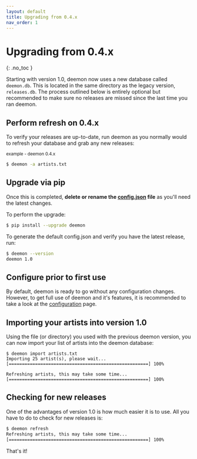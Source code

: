 ```yaml
---
layout: default
title: Upgrading from 0.4.x
nav_order: 1
---
```


# Upgrading from 0.4.x
{: .no_toc }

Starting with version 1.0, deemon now uses a new database called `deemon.db`. This is located in the same directory as the legacy version, `releases.db`. The process outlined below is entirely optional but recommended to make sure no releases are missed since the last time you ran deemon.

## Perform refresh on 0.4.x

To verify your releases are up-to-date, run deemon as you normally would to refresh your database and grab any new releases:

<small>example - deemon 0.4.x</small>
```bash
$ deemon -a artists.txt
```


## Upgrade via pip

Once this is completed, **delete or rename the [config.json](/docs/configuration.html#configuration-file) file** as you'll need the latest changes.

To perform the upgrade:

```bash
$ pip install --upgrade deemon
```

To generate the default config.json and verify you have the latest release, run:

```bash
$ deemon --version
deemon 1.0
```

## Configure prior to first use

By default, deemon is ready to go without any configuration changes. However, to get full use of deemon and it's features, it is recommended to take a look at the [configuration](/docs/configuration) page.

## Importing your artists into version 1.0

Using the file (or directory) you used with the previous deemon version, you can now import your list of artists into the deemon database:

```
$ deemon import artists.txt
Importing 25 artist(s), please wait...
[=====================================================] 100%

Refreshing artists, this may take some time...
[=====================================================] 100%
```

## Checking for new releases

One of the advantages of version 1.0 is how much easier it is to use. All you have to do to check for new releases is:

```bash
$ deemon refresh
Refreshing artists, this may take some time...
[=====================================================] 100%
```

That's it!
